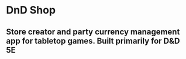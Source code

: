 # DnD Shop
## Store creator and party currency management app for tabletop games. Built primarily for D&D 5E 